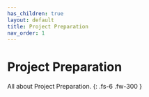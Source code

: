 ```yaml
---
has_children: true
layout: default
title: Project Preparation
nav_order: 1
---
```


# Project Preparation
All about Project Preparation.
{: .fs-6 .fw-300 }